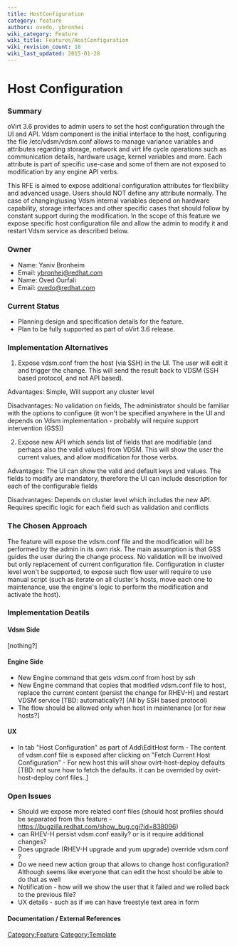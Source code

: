 ```yaml
---
title: HostConfiguration
category: feature
authors: ovedo, ybronhei
wiki_category: Feature
wiki_title: Features/HostConfiguration
wiki_revision_count: 18
wiki_last_updated: 2015-01-28
---
```


# Host Configuration

### Summary

oVirt 3.6 provides to admin users to set the host configuration through the UI and API. Vdsm component is the initial interface to the host, configuring the file /etc/vdsm/vdsm.conf allows to manage variance variables and attributes regarding storage, network and virt life cycle operations such as communication details, hardware usage, kernel variables and more. Each attribute is part of specific use-case and some of them are not exposed to modification by any engine API verbs.

This RFE is aimed to expose additional configuration attributes for flexibility and advanced usage. Users should NOT define any attribute normally. The case of changing\\using Vdsm internal variables depend on hardware capability, storage interfaces and other specific cases that should follow by constant support during the modification. In the scope of this feature we expose specific host configuration file and allow the admin to modify it and restart Vdsm service as described below.

### Owner

*   Name: Yaniv Bronheim
*   Email: ybronhei@redhat.com
*   Name: Oved Ourfali
*   Email: ovedo@redhat.com

### Current Status

*   Planning design and specification details for the feature.
*   Plan to be fully supported as part of oVirt 3.6 release.

### Implementation Alternatives

1. Expose vdsm.conf from the host (via SSH) in the UI. The user will edit it and trigger the change. This will send the result back to VDSM (SSH based protocol, and not API based).

Advantages: Simple, Will support any cluster level

Disadvantages: No validation on fields, The administrator should be familiar with the options to configure (it won't be specified anywhere in the UI and depends on Vdsm implementation - probably will require support intervention (GSS))

2. Expose new API which sends list of fields that are modifiable (and perhaps also the valid values) from VDSM. This will show the user the current values, and allow modification for those verbs.

Advantages: The UI can show the valid and default keys and values. The fields to modify are mandatory, therefore the UI can include description for each of the configurable fields

Disadvantages: Depends on cluster level which includes the new API. Requires specific logic for each field such as validation and conflicts

### The Chosen Approach

The feature will expose the vdsm.conf file and the modification will be performed by the admin in its own risk. The main assumption is that GSS guides the user during the change process. No validation will be involved but only replacement of current configuration file. Configuration in cluster level won't be supported, to expose such flow user will require to use manual script (such as iterate on all cluster's hosts, move each one to maintenance, use the engine's logic to perform the modification and activate the host).

### Implementation Deatils

#### Vdsm Side

[nothing?]

#### Engine Side

*   New Engine command that gets vdsm.conf from host by ssh
*   New Engine command that copies that modified vdsm.conf file to host, replace the current content (persist the change for RHEV-H) and restart VDSM service [TBD: automatically?] (All by SSH based protocol)
*   The flow should be allowed only when host in maintenance [or for new hosts?]

#### UX

*   In tab "Host Configuration" as part of Add\\EditHost form - The content of vdsm.conf file is exposed after clicking on "Fetch Current Host Configuration" - For new host this will show ovirt-host-deploy defaults [TBD: not sure how to fetch the defaults. it can be overrided by ovirt-host-deploy conf files..]

### Open Issues

*   Should we expose more related conf files (should host profiles should be separated from this feature - <https://bugzilla.redhat.com/show_bug.cgi?id=838096>)
*   can RHEV-H persist vdsm.conf easily? or is it require additional changes?
*   Does upgrade (RHEV-H upgrade and yum upgrade) override vdsm.conf ?
*   Do we need new action group that allows to change host configuration? Although seems like everyone that can edit the host should be able to do that as well
*   Notification - how will we show the user that it failed and we rolled back to the previous file?
*   UX details - such as if we can have freestyle text area in form

#### Documentation / External References

<Category:Feature> <Category:Template>
